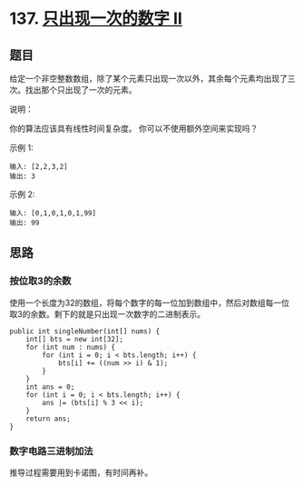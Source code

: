 # 137. [只出现一次的数字 II](https://leetcode-cn.com/problems/single-number-ii/)

## 题目

给定一个非空整数数组，除了某个元素只出现一次以外，其余每个元素均出现了三次。找出那个只出现了一次的元素。

说明：

你的算法应该具有线性时间复杂度。 你可以不使用额外空间来实现吗？

示例 1:
```
输入: [2,2,3,2]
输出: 3
```
示例 2:
```
输入: [0,1,0,1,0,1,99]
输出: 99
```

## 思路

### 按位取3的余数
使用一个长度为32的数组，将每个数字的每一位加到数组中，然后对数组每一位取3的余数。剩下的就是只出现一次数字的二进制表示。

```
public int singleNumber(int[] nums) {
    int[] bts = new int[32];
    for (int num : nums) {
        for (int i = 0; i < bts.length; i++) {
            bts[i] += ((num >> i) & 1);
        }
    }
    int ans = 0;
    for (int i = 0; i < bts.length; i++) {
        ans |= (bts[i] % 3 << i);
    }
    return ans;
}
```
### 数字电路三进制加法
推导过程需要用到卡诺图，有时间再补。
